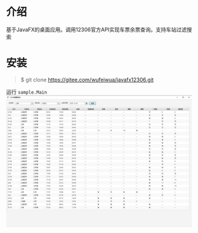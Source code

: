 # 介绍
基于JavaFX的桌面应用。调用12306官方API实现车票余票查询。支持车站过滤搜索

# 安装
> $ git clone https://gitee.com/wufeiwua/javafx12306.git

运行 `sample.Main`
![](./images/demo-snapshot.png)